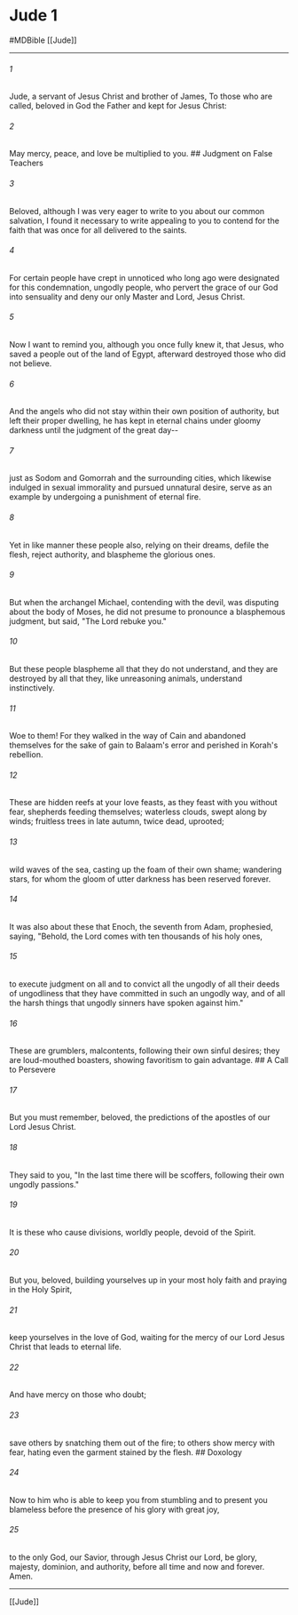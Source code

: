 # Jude 1
#MDBible
[[Jude]]

***

###### 1 

Jude, a servant of Jesus Christ and brother of James, To those who are called, beloved in God the Father and kept for Jesus Christ: 

###### 2 

May mercy, peace, and love be multiplied to you. ## Judgment on False Teachers 

###### 3 

Beloved, although I was very eager to write to you about our common salvation, I found it necessary to write appealing to you to contend for the faith that was once for all delivered to the saints. 

###### 4 

For certain people have crept in unnoticed who long ago were designated for this condemnation, ungodly people, who pervert the grace of our God into sensuality and deny our only Master and Lord, Jesus Christ. 

###### 5 

Now I want to remind you, although you once fully knew it, that Jesus, who saved a people out of the land of Egypt, afterward destroyed those who did not believe. 

###### 6 

And the angels who did not stay within their own position of authority, but left their proper dwelling, he has kept in eternal chains under gloomy darkness until the judgment of the great day-- 

###### 7 

just as Sodom and Gomorrah and the surrounding cities, which likewise indulged in sexual immorality and pursued unnatural desire, serve as an example by undergoing a punishment of eternal fire. 

###### 8 

Yet in like manner these people also, relying on their dreams, defile the flesh, reject authority, and blaspheme the glorious ones. 

###### 9 

But when the archangel Michael, contending with the devil, was disputing about the body of Moses, he did not presume to pronounce a blasphemous judgment, but said, "The Lord rebuke you." 

###### 10 

But these people blaspheme all that they do not understand, and they are destroyed by all that they, like unreasoning animals, understand instinctively. 

###### 11 

Woe to them! For they walked in the way of Cain and abandoned themselves for the sake of gain to Balaam's error and perished in Korah's rebellion. 

###### 12 

These are hidden reefs at your love feasts, as they feast with you without fear, shepherds feeding themselves; waterless clouds, swept along by winds; fruitless trees in late autumn, twice dead, uprooted; 

###### 13 

wild waves of the sea, casting up the foam of their own shame; wandering stars, for whom the gloom of utter darkness has been reserved forever. 

###### 14 

It was also about these that Enoch, the seventh from Adam, prophesied, saying, "Behold, the Lord comes with ten thousands of his holy ones, 

###### 15 

to execute judgment on all and to convict all the ungodly of all their deeds of ungodliness that they have committed in such an ungodly way, and of all the harsh things that ungodly sinners have spoken against him." 

###### 16 

These are grumblers, malcontents, following their own sinful desires; they are loud-mouthed boasters, showing favoritism to gain advantage. ## A Call to Persevere 

###### 17 

But you must remember, beloved, the predictions of the apostles of our Lord Jesus Christ. 

###### 18 

They said to you, "In the last time there will be scoffers, following their own ungodly passions." 

###### 19 

It is these who cause divisions, worldly people, devoid of the Spirit. 

###### 20 

But you, beloved, building yourselves up in your most holy faith and praying in the Holy Spirit, 

###### 21 

keep yourselves in the love of God, waiting for the mercy of our Lord Jesus Christ that leads to eternal life. 

###### 22 

And have mercy on those who doubt; 

###### 23 

save others by snatching them out of the fire; to others show mercy with fear, hating even the garment stained by the flesh. ## Doxology 

###### 24 

Now to him who is able to keep you from stumbling and to present you blameless before the presence of his glory with great joy, 

###### 25 

to the only God, our Savior, through Jesus Christ our Lord, be glory, majesty, dominion, and authority, before all time and now and forever. Amen. 

***

[[Jude]]
